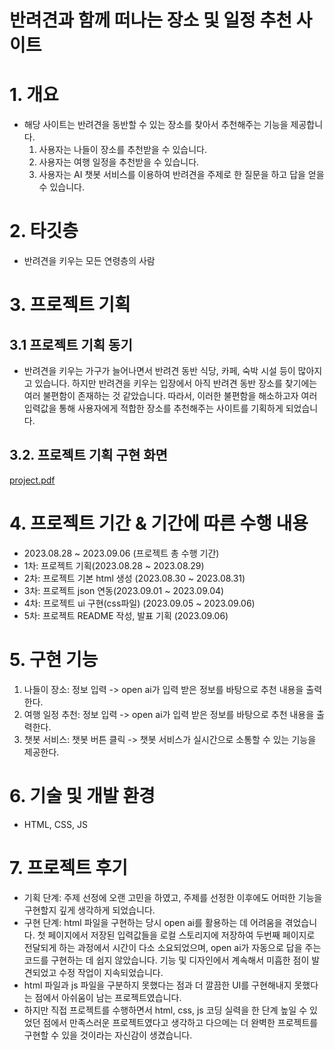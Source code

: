 # 반려견과 함께 떠나는 장소 및 일정 추천 사이트

# 1. 개요
- 해당 사이트는 반려견을 동반할 수 있는 장소를 찾아서 추천해주는 기능을 제공합니다.
  1) 사용자는 나들이 장소를 추천받을 수 있습니다.
  2) 사용자는 여행 일정을 추천받을 수 있습니다.
  3) 사용자는 AI 챗봇 서비스를 이용하여 반려견을 주제로 한 질문을 하고 답을 얻을 수 있습니다.

# 2. 타깃층
- 반려견을 키우는 모든 연령층의 사람

# 3. 프로젝트 기획

## 3.1 프로젝트 기획 동기
- 반려견을 키우는 가구가 늘어나면서 반려견 동반 식당, 카페, 숙박 시설 등이 많아지고 있습니다.
  하지만 반려견을 키우는 입장에서 아직 반려견 동반 장소를 찾기에는 여러 불편함이 존재하는 것 같았습니다.
  따라서, 이러한 불편함을 해소하고자 여러 입력값을 통해 사용자에게 적합한 장소를 추천해주는 사이트를 기획하게 되었습니다.

## 3.2. 프로젝트 기획 구현 화면
[project.pdf](https://github.com/minsunsong/mini-project/files/12540496/project.pdf)

# 4. 프로젝트 기간 & 기간에 따른 수행 내용
- 2023.08.28 ~ 2023.09.06 (프로젝트 총 수행 기간)
- 1차: 프로젝트 기획(2023.08.28 ~ 2023.08.29)
- 2차: 프로젝트 기본 html 생성 (2023.08.30 ~ 2023.08.31)
- 3차: 프로젝트 json 연동(2023.09.01 ~ 2023.09.04)
- 4차: 프로젝트 ui 구현(css파일) (2023.09.05 ~ 2023.09.06)
- 5차: 프로젝트 README 작성, 발표 기획 (2023.09.06)

# 5. 구현 기능
  1) 나들이 장소: 정보 입력 -> open ai가 입력 받은 정보를 바탕으로 추천 내용을 출력한다.
  2) 여행 일정 추천: 정보 입력 -> open ai가 입력 받은 정보를 바탕으로 추천 내용을 출력한다.
  3) 챗봇 서비스: 챗봇 버튼 클릭 -> 챗봇 서비스가 실시간으로 소통할 수 있는 기능을 제공한다.

# 6. 기술 및 개발 환경
- HTML, CSS, JS


# 7. 프로젝트 후기
- 기획 단계: 주제 선정에 오랜 고민을 하였고, 주제를 선정한 이후에도 어떠한 기능을 구현할지 깊게 생각하게 되었습니다.
- 구현 단계: html 파일을 구현하는 당시 open ai를 활용하는 데 어려움을 겪었습니다. 첫 페이지에서 저장된 입력값들을 로컬 스토리지에 저장하여 두번째 페이지로 전달되게 하는 과정에서 시간이 다소 소요되었으며,
  open ai가 자동으로 답을 주는 코드를 구현하는 데 쉽지 않았습니다. 기능 및 디자인에서 계속해서 미흡한 점이 발견되었고 수정 작업이 지속되었습니다.
- html 파일과 js 파일을 구분하지 못했다는 점과 더 깔끔한 UI를 구현해내지 못했다는 점에서 아쉬움이 남는 프로젝트였습니다.
- 하지만 직접 프로젝트를 수행하면서 html, css, js 코딩 실력을 한 단계 높일 수 있었던 점에서 만족스러운 프로젝트였다고 생각하고 다으메는 더 완벽한 프로젝트를 구현할 수 있을 것이라는 자신감이 생겼습니다.

